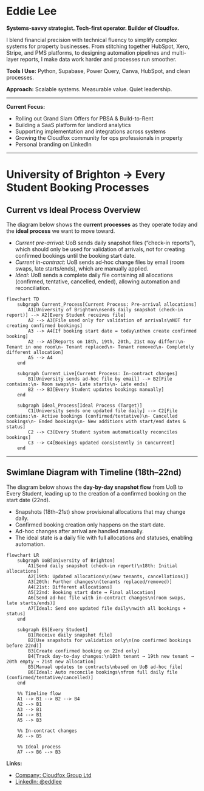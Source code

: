 # Eddie Lee

**Systems-savvy strategist. Tech-first operator. Builder of Cloudfox.**

I blend financial precision with technical fluency to simplify complex systems for property businesses. From stitching together HubSpot, Xero, Stripe, and PMS platforms, to designing automation pipelines and multi-layer reports, I make data work harder and processes run smoother.

**Tools I Use:** Python, Supabase, Power Query, Canva, HubSpot, and clean processes.

**Approach:** Scalable systems. Measurable value. Quiet leadership.

---

**Current Focus:**
- Rolling out Grand Slam Offers for PBSA & Build-to-Rent  
- Building a SaaS platform for landlord analytics  
- Supporting implementation and integrations across systems  
- Growing the Cloudfox community for ops professionals in property  
- Personal branding on LinkedIn

---
# University of Brighton → Every Student Booking Processes

## Current vs Ideal Process Overview

The diagram below shows the **current processes** as they operate today and the **ideal process** we want to move toward.  
- *Current pre-arrival*: UoB sends daily snapshot files (“check-in reports”), which should only be used for validation of arrivals, not for creating confirmed bookings until the booking start date.  
- *Current in-contract*: UoB sends ad-hoc change files by email (room swaps, late starts/ends), which are manually applied.  
- *Ideal*: UoB sends a complete daily file containing all allocations (confirmed, tentative, cancelled, ended), allowing automation and reconciliation.

```mermaid
flowchart TD
    subgraph Current_Process[Current Process: Pre-arrival allocations]
        A1[University of Brighton\nsends daily snapshot (check-in report)] --> A2[Every Student receives file]
        A2 --> A3[File used only for validation of arrivals\nNOT for creating confirmed bookings]
        A3 --> A4[If booking start date = today\nthen create confirmed booking]
        A2 --> A5[Reports on 18th, 19th, 20th, 21st may differ:\n- Tenant in one room\n- Tenant replaced\n- Tenant removed\n- Completely different allocation]
        A5 --> A4
    end

    subgraph Current_Live[Current Process: In-contract changes]
        B1[University sends ad-hoc file by email] --> B2[File contains:\n- Room swaps\n- Late starts\n- Late ends]
        B2 --> B3[Every Student updates bookings manually]
    end

    subgraph Ideal_Process[Ideal Process (Target)]
        C1[University sends one updated file daily] --> C2[File contains:\n- Active bookings (confirmed/tentative)\n- Cancelled bookings\n- Ended bookings\n- New additions with start/end dates & status]
        C2 --> C3[Every Student system automatically reconciles bookings]
        C3 --> C4[Bookings updated consistently in Concurrent]
    end
```

---

## Swimlane Diagram with Timeline (18th–22nd)

The diagram below shows the **day-by-day snapshot flow** from UoB to Every Student, leading up to the creation of a confirmed booking on the start date (22nd).  
- Snapshots (18th–21st) show provisional allocations that may change daily.  
- Confirmed booking creation only happens on the start date.  
- Ad-hoc changes after arrival are handled manually.  
- The ideal state is a daily file with full allocations and statuses, enabling automation.

```mermaid
flowchart LR
    subgraph UoB[University of Brighton]
        A1[Send daily snapshot (check-in report)\n18th: Initial allocations]
        A2[19th: Updated allocations\n(new tenants, cancellations)]
        A3[20th: Further changes\n(tenants replaced/removed)]
        A4[21st: Different allocations]
        A5[22nd: Booking start date → Final allocation]
        A6[Send ad-hoc file with in-contract changes\n(room swaps, late starts/ends)]
        A7[Ideal: Send one updated file daily\nwith all bookings + status]
    end

    subgraph ES[Every Student]
        B1[Receive daily snapshot file]
        B2[Use snapshots for validation only\n(no confirmed bookings before 22nd)]
        B3[Create confirmed booking on 22nd only]
        B4[Track day-to-day changes:\n18th tenant → 19th new tenant → 20th empty → 21st new allocation]
        B5[Manual updates to contracts\nbased on UoB ad-hoc file]
        B6[Ideal: Auto reconcile bookings\nfrom full daily file (confirmed/tentative/cancelled)]
    end

    %% Timeline flow
    A1 --> B1 --> B2 --> B4
    A2 --> B1
    A3 --> B1
    A4 --> B1
    A5 --> B3

    %% In-contract changes
    A6 --> B5

    %% Ideal process
    A7 --> B6 --> B3
```

    
**Links:**
- [Company: Cloudfox Group Ltd](https://cloudfox.it)
- [LinkedIn: @eddlee](https://www.linkedin.com/in/eddlee)
